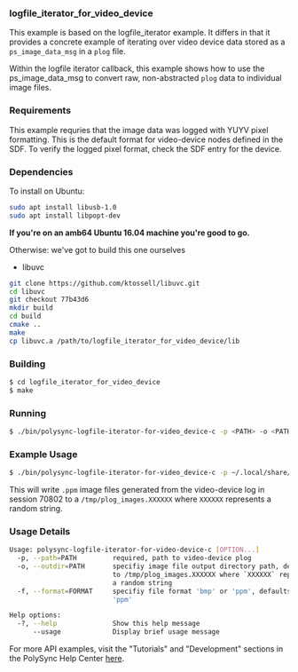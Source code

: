 ### logfile_iterator_for_video_device

This example is based on the logfile_iterator example. It differs in that it provides a concrete example of iterating over video device data stored as a `ps_image_data_msg` in a `plog` file.

Within the logfile iterator callback, this example shows how to use the ps_image_data_msg to convert raw, non-abstracted `plog` data to
individual image files.

### Requirements

This example requries that the image data was logged with YUYV pixel formatting. This is the default format for video-device nodes defined in the SDF. To verify the logged pixel format, check the SDF entry for the device.

### Dependencies

To install on Ubuntu:

```bash
sudo apt install libusb-1.0
sudo apt install libpopt-dev
```
__If you're on an amb64 Ubuntu 16.04 machine you're good to go.__

Otherwise: we've got to build this one ourselves
- libuvc
```bash
git clone https://github.com/ktossell/libuvc.git
cd libuvc
git checkout 77b43d6
mkdir build
cd build
cmake ..
make
cp libuvc.a /path/to/logfile_iterator_for_video_device/lib
```

### Building

```bash
$ cd logfile_iterator_for_video_device
$ make
```

### Running
```bash
$ ./bin/polysync-logfile-iterator-for-video_device-c -p <PATH> -o <PATH> -f <FORMAT>
```
### Example Usage
```bash
$ ./bin/polysync-logfile-iterator-for-video_device-c -p ~/.local/share/polysync/rnr_logs/70802/video-device.1688895556945937.plog
```
This will write `.ppm` image files generated from the video-device log in session 70802 to a `/tmp/plog_images.XXXXXX` where `XXXXXX` represents a random string.

### Usage Details
```bash
Usage: polysync-logfile-iterator-for-video-device-c [OPTION...]
  -p, --path=PATH         required, path to video-device plog
  -o, --outdir=PATH       specifiy image file output directory path, defaults
                          to /tmp/plog_images.XXXXXX where `XXXXXX` represents
                          a random string
  -f, --format=FORMAT     specifiy file format 'bmp' or 'ppm', defaults to
                          'ppm'

Help options:
  -?, --help              Show this help message
      --usage             Display brief usage message
```

For more API examples, visit the "Tutorials" and "Development" sections in the PolySync Help Center [here](http://docs.polysync.io/articles/).
